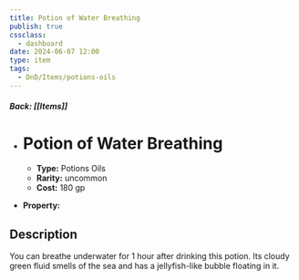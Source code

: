 ```yaml
---
title: Potion of Water Breathing
publish: true
cssclass:
  - dashboard
date: 2024-06-07 12:00
type: item
tags:
  - DnD/Items/potions-oils
---
```


##### Back: [[Items]]

- # Potion of Water Breathing

    - **Type:** Potions Oils
    - **Rarity:** uncommon
    - **Cost:** 180 gp
- **Property:** 



## Description 

You can breathe underwater for 1 hour after drinking this potion. Its cloudy green fluid smells of the sea and has a jellyfish-like bubble floating in it.
